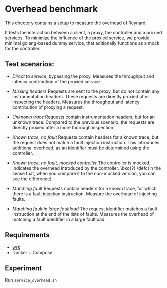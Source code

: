 # Overhead benchmark

This directory contains a setup to measure the overhead of Reynard.

It tests the interaction between a client, a proxy, the controller and a proxied services.
To minimize the influence of the proxied service, we provide minimal golang-based dummy service, that aditionally functions as a mock for the controller.

## Test scenarios:

- _Direct to service_, bypassing the proxy.
  Measures the throughput and latency contribution of the proxied service.

- _Missing headers_ Requests are sent to the proxy, but do not contain any instrumentation headers.
  These requests are directly proxied after inspecting the headers.
  Measures the throughput and latency contribution of proxying a request.

- _Unknown trace_ Requests contain instrumentation headers, but for an unknown trace.
  Compared to the previous scenario, the requests are directly proxied after a more thorough inspection.

- _Known trace, no fault_ Requests contain headers for a known trace, but the request does not match a fault injection instruction.
  This introduces additional overhead, as an identifier must be determined using the controller.

- _Known trace, no fault, mocked controller_ The controller is mocked.
  Indicates the overhead introduced by the controller. \bko{?} \defc{in the sense that, when you compare it to the non-mocked version, you can see the difference}

- _Matching fault_ Requests contain headers for a known trace, for which there is a fault injection instruction.
  Measure the overhead of injecting faults.

- _Matching fault in large faultload_ The request identifier matches a fault instruction at the end of the lists of faults.
  Measures the overhead of matching a fault identifier in a large faultload.

## Requirements

- [wrk](https://github.com/wg/wrk)
- Docker + Compose

## Experiment

Run `service_overhead.sh`
